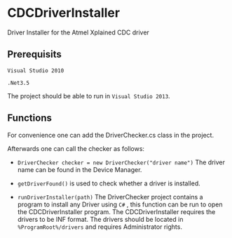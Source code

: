 CDCDriverInstaller
==================

Driver Installer for the Atmel Xplained CDC driver

## Prerequisits ##
`Visual Studio 2010`

`.Net3.5`

The project should be able to run in `Visual Studio 2013`.

## Functions ##
For convenience one can add the DriverChecker.cs class in the project.

Afterwards one can call the checker as follows:
* `DriverChecker checker = new DriverChecker("driver name")`
The driver name can be found in the Device Manager.

* `getDriverFound()`  is used to check whether a driver is installed.

* `runDriverInstaller(path)` The DriverChecker project contains a program to install any Driver using `C#` , this function can be run to open the CDCDriverInstaller program.
The CDCDriverInstaller requires the drivers to be INF format. The drivers should be located in `%ProgramRoot%/drivers` and requires Administrator rights.
